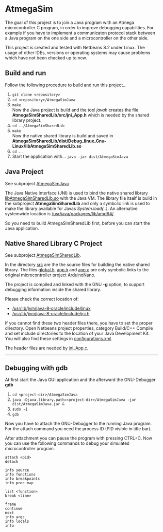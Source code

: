 # AtmegaSim

The goal of this project is to join a Java program with an Atmega microcontroller C program, in order
to improve debugging capabilities. For example if you have to implement a communicaton protocol stack 
between a Java program on the one side and a microcontroller on the other side.

This project is created and tested with Netbeans 8.2 under Linux. The usage of other 
IDEs, versions or operating systems may cause problems which have not been checked up to now.

## Build and run

Follow the following procedure to build and run this project...

1. `git clone <repository>`
2. `cd <repository>/AtmegaSimJava`
3. `make`  
     Now the Java project is build and the tool *javah* creates the file 
     **AtmegaSimSharedLib/src/jni_App.h** which is needed by the shared library project.
4. `cd ../AtmegaSimSharedLib`
5. `make`  
     Now the native shared library is build and saved in 
     **AtmegaSimSharedLib/dist/Debug_linux_Gnu-Linux/libAtmegaSimSharedLib.so**
6.  `cd ..`
7.  Start the application with... 
    `java -jar dist/AtmegaSimJava`


## Java Project

See subproject [AtmegaSimJava](AtmegaSimJava)

The Java Native Interface (JNI) is used to bind the native shared library 
[libAtmegaSimSharedLib.so](AtmegaSimJava/libAtmegaSimSharedLib.so) with the Java VM. 
The library file itself is build in the subproject **AtmegaSimSharedLib** and 
only a symbolic link is used to make the library available for Javas *System.load(..)*.
An alternative systemwide location is [/usr/java/packages/lib/amd64/](file:///usr/java/packages/lib/amd64/).

So you need to build AtmegaSimSharedLib first, before you can start the Java application.

## Native Shared Library C Project

See subproject [AtmegaSimSharedLib](AtmegaSimSharedLib).

In the directory [src](AtmegaSimSharedLib/src) are the the source files for building the native shared library. 
The files [global.h](ArduinoNano/src/global.h), [app.h](ArduinoNano/src/app.h) and [app.c](ArduinoNano/src/app.c) 
are only symbolic links to the original microcontroller project [ArduinoNano](ArduinoNano).

The project is compiled and linked with the GNU **-g** option, to support debugging information inside the 
shared library.

Please check the correct location of:  

* [/usr/lib/jvm/java-8-oracle/include/linux](file:///usr/lib/jvm/java-8-oracle/include/linux)  
* [/usr/lib/jvm/java-8-oracle/include/jni.h](file:///usr/lib/jvm/java-8-oracle/include/jni.h)

If you cannot find these two header files there, you have to set the proper directory. Open Netbeans project properties,  category Build/C++ Compile and set include directories to the location of your Java Development Kit. You will
also find these settings in [configurations.xml](AtmegaSimSharedLib/nbproject/configurations.xml).

The header files are needed by [jni_App.c](AtmegaSimSharedLib/src/jni_App.c).

--------------------------------------------------------

## Debugging with gdb

At first start the Java GUI application and the afterward the GNU-Debugger **gdb**

1. `cd <project-dir>/AtmegaSimJava`
2. `java -Djava.library.path=<project-dir>/AtmegaSimJava -jar dist/AtmegaSimJava.jar &`
3. `sudo -i`
4. `gdb`


Now you have to attach the GNU-Debugger to the running Java program.
For the attach command you need the process ID (PID visible in title bar).

After attachment you can pause the program with pressing CTRL+C. 
Now you can use the following commands to debug your simulated microcontroller program.

```
attach <pid>
detach

info source
info functions
info breakpoints
info proc map

list <function>
break <line>

frame
continue
next
info args
info locals
info
```
